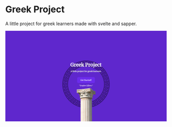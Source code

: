 # Greek Project
A little project for greek learners made with svelte and sapper.

![Greek Project](home.png)
